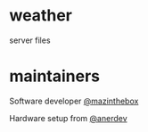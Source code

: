 # weather
server files

# maintainers
Software developer
[@mazinthebox](https://github.com/mazinthebox)

Hardware setup from
[@anerdev](https://github.com/anerdev)
